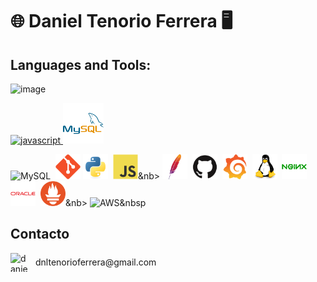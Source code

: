 # :globe_with_meridians: Daniel Tenorio Ferrera :desktop_computer:

## Languages and Tools:
![image]()

<p align="left"> <a href="https://www.linux.org/" target="_blank"> <img src="https://www3.gobiernodecanarias.org/medusa/ecoblog/jlorsal/files/2013/10/Linux-icon.png" alt="javascript" width="50" height="50"/> <a href="https://www.typescriptlang.org/" target="_blank"> <img src="https://github.com/devicons/devicon/blob/master/icons/mysql/mysql-original-wordmark.svg" alt="typescript" width="65" height="65"/> </a>
</p>

<img src="" title="MySQL"  alt="MySQL" width="40" height="40"/>&nbsp;
<img src="https://github.com/devicons/devicon/blob/master/icons/git/git-original.svg" title="Git" alt="Git" width="40" height="40"/>
<img src="https://github.com/devicons/devicon/blob/master/icons/python/python-original.svg" title="Python" alt="Python" width="40" height="40"/>&nbsp;
<img src="https://github.com/devicons/devicon/blob/master/icons/javascript/javascript-original.svg" title="JavaScript" alt="JavaScript" width="40" height="40"/>&nb>
<img src="https://github.com/devicons/devicon/blob/master/icons/apache/apache-original.svg" title="Apache" alt="Apache" width="40" height="40"/>&nbsp;
<img src="https://github.com/devicons/devicon/blob/master/icons/github/github-original.svg" title="Github" alt="Github" width="40" height="40"/>&nbsp;
<img src="https://github.com/devicons/devicon/blob/master/icons/grafana/grafana-original.svg" title="Grafana" alt="Grafana" width="40" height="40"/>&nbsp;
<img src="https://github.com/devicons/devicon/blob/master/icons/linux/linux-original.svg" title="Linux" alt="Linux" width="40" height="40"/>&nbsp;
<img src="https://github.com/devicons/devicon/blob/master/icons/nginx/nginx-original.svg" title="Nginx" alt="Nginx" width="40" height="40"/>&nbsp;
<img src="https://github.com/devicons/devicon/blob/master/icons/oracle/oracle-original.svg" title="Oracle" alt="Oracle" width="40" height="40"/>&nbsp;
<img src="https://github.com/devicons/devicon/blob/master/icons/prometheus/prometheus-original.svg" title="Prometheus" alt="Prometheus" width="40" height="40"/>&nb>
<img src="https://profilinator.rishav.dev/skills-assets/amazonwebservices-original-wordmark.svg" title="AWS" alt="AWS" width="40" height="40"/>&nbsp



## Contacto
<a href="mailto:dnltenorioferrera@gmail.com" target="_blank" style="display: flex; align-items: center; text-decoration: none; margin-bottom: 10px;">
  <img src="https://cdn-icons-png.flaticon.com/512/281/281769.png" alt="daniel tenorio ferrera" height="30" width="30" style="margin-right: 10px;" />
  <span style="vertical-align: middle;">dnltenorioferrera@gmail.com</span>
</a>
